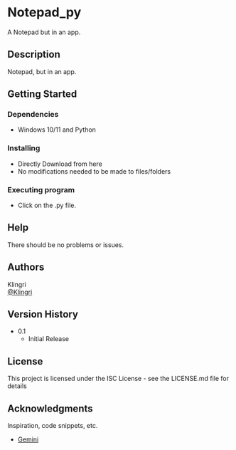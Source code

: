 # Notepad_py

A Notepad but in an app.

## Description

Notepad, but in an app.

## Getting Started

### Dependencies

* Windows 10/11 and Python

### Installing

* Directly Download from here
* No modifications needed to be made to files/folders

### Executing program

* Click on the .py file.

## Help

 There should be no problems or issues.

## Authors

Klingri  
[@Klingri](https://github.com/Klingri)

## Version History

* 0.1
    * Initial Release

## License

This project is licensed under the ISC License - see the LICENSE.md file for details

## Acknowledgments

Inspiration, code snippets, etc.
* [Gemini](https://gemini.google.com/app)
